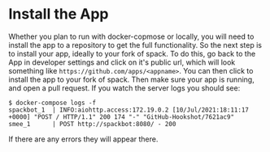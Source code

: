 # Install the App

Whether you plan to run with docker-copmose or locally, you will need to install
the app to a repository to get the full functionality.
So the next step is to install your app, ideally to your fork of spack. To do this,
go back to the App in developer settings and click on it's public url, which
will look something like `https://github.com/apps/<appname>`. You can then click
to install the app to your fork of spack. Then make sure your app is running,
and open a pull request. If you watch the server logs you should see:

```console
$ docker-compose logs -f
spackbot_1  | INFO:aiohttp.access:172.19.0.2 [10/Jul/2021:18:11:17 +0000] "POST / HTTP/1.1" 200 174 "-" "GitHub-Hookshot/7621ac9"
smee_1      | POST http://spackbot:8080/ - 200
```

If there are any errors they will appear there.
